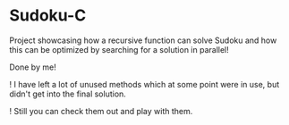 # Sudoku-C
Project showcasing how a recursive function can solve Sudoku and how this can be optimized by searching for a solution in parallel!

Done by me!

!   I have left a lot of unused methods which at some point were in use, but didn't get into the final solution.

!   Still you can check them out and play with them.

